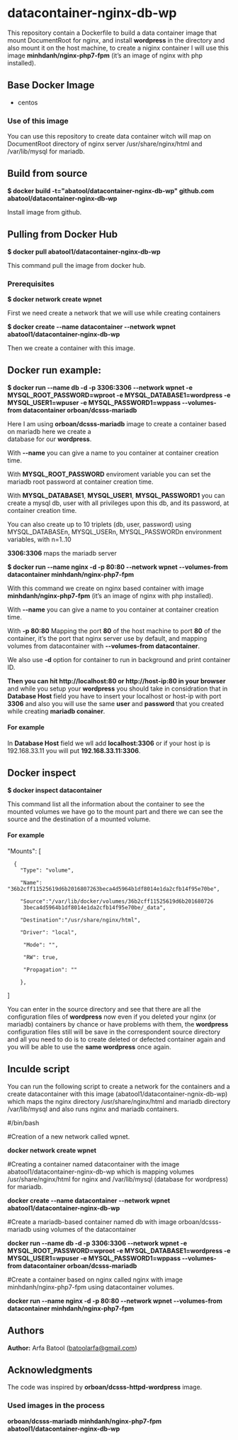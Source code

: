 # datacontainer-nginx-db-wp
This repository contain a Dockerfile to build a data container image that mount DocumentRoot for nginx, and install **wordpress** in the directory and also mount it on the host machine, to create a niginx container I will use this image **minhdanh/nginx-php7-fpm** (it’s an image of nginx with php installed).

## Base Docker Image
* centos

### Use of this image

You can use this repository to create data container witch will map on DocumentRoot directory of nginx server /usr/share/nginx/html and /var/lib/mysql for mariadb.

## Build from source

**$ docker build -t="abatool/datacontainer-nginx-db-wp" github.com abatool/datacontainer-nginx-db-wp**

Install image from github.

## Pulling from Docker Hub

**$ docker pull abatool1/datacontainer-nginx-db-wp**

This command pull the image from docker hub.

### Prerequisites 

**$ docker network create wpnet**
 
First we need create a network that we will use while creating containers

**$ docker create --name datacontainer --network wpnet abatool1/datacontainer-nginx-db-wp**

Then we create a container with this image.

## Docker run example:

**$ docker run --name db -d -p 3306:3306 --network wpnet -e MYSQL_ROOT_PASSWORD=wproot -e MYSQL_DATABASE1=wordpress -e MYSQL_USER1=wpuser -e MYSQL_PASSWORD1=wppass --volumes-from datacontainer orboan/dcsss-mariadb**

Here I am using **orboan/dcsss-mariadb** image to create a container based on mariadb here we create a     
database for our **wordpress**.

With **--name** you can give a name to you container at container creation time.

With **MYSQL_ROOT_PASSWORD** enviroment variable you can set the mariadb root password at container creation time.

With **MYSQL_DATABASE1**, **MYSQL_USER1**, **MYSQL_PASSWORD1** you can create a mysql db, user with all privileges upon this db, and its password, at container creation time.

You can also create up to 10 triplets (db, user, password) using MYSQL_DATABASEn, MYSQL_USERn, MYSQL_PASSWORDn environment variables, with n=1..10

**3306:3306** maps the mariadb server 

**$ docker run --name nginx -d -p 80:80 --network wpnet --volumes-from datacontainer minhdanh/nginx-php7-fpm**

With this command we create on nginx based container with image **minhdanh/nginx-php7-fpm** (it’s an image of nginx with php installed). 

With **--name** you can give a name to you container at container creation time. 

With **-p 80:80** Mapping the port **80** of the host machine to port **80** of the container, it’s the port that nginx server use by default, and mapping volumes from datacontainer with **--volumes-from datacontainer**.

We also use **-d** option for container to run in background and print container ID.
 
**Then you can hit http://localhost:80 or http://host-ip:80 in your browser** and while you setup your **wordpress** you should take in considration that in **__Database Host__** field you have to insert your localhost or host-ip with port **3306** and also you will use the same **user** and **password** that you created while creating **mariadb conainer**.

#### For example
In **__Database Host__** field we wll add **localhost:3306** or if your host ip is 192.168.33.11 you will put **192.168.33.11:3306**.

## Docker inspect

**$ docker inspect datacontainer**

This command list all the information about the container to see the mounted volumes we have go to the mount part and there we can see the source and the destination of a mounted volume.

#### For example

  "Mounts": [
   
      {
        "Type": "volume",
       
        "Name": "36b2cff11525619d6b2016807263beca4d5964b1df8014e1da2cfb14f95e70be",
        
        "Source":"/var/lib/docker/volumes/36b2cff11525619d6b201680726
         3beca4d5964b1df8014e1da2cfb14f95e70be/_data",
         
        "Destination":"/usr/share/nginx/html",
         
        "Driver": "local",
        
         "Mode": "",
          
         "RW": true,
          
         "Propagation": ""
           
        },
   ]

You can enter in the source directory and see that there are all the configuration files of **wordpress** now even if you deleted  your nginx (or mariadb)  containers by chance or have problems with them, the **wordpress** configuration files still will be  save in the correspondent source directory and all you need to do is to create deleted or defected container again and you will be able to use the **same wordpress** once again.

## Inculde script
You can run the following script to create a network for the containers and a create datacontainer with this image (abatool1/datacontainer-ngnix-db-wp) which maps the nginx directory /usr/share/nginx/html and mariadb directory /var/lib/mysql and also runs nginx and mariadb containers.

#/bin/bash

#Creation of a new network called wpnet.

**docker network create wpnet**

#Creating a container named datacontainer with the image abatool1/datacontainer-nginx-db-wp which is mapping volumes /usr/share/nginx/html for nginx and /var/lib/mysql (database for wordpress) for mariadb.

**docker create --name datacontainer --network wpnet abatool1/datacontainer-nginx-db-wp**

#Create a mariadb-based container named db with image orboan/dcsss-mariadb using volumes of the datacontainer

**docker run --name db -d -p 3306:3306 --network wpnet -e MYSQL_ROOT_PASSWORD=wproot -e MYSQL_DATABASE1=wordpress -e MYSQL_USER1=wpuser -e MYSQL_PASSWORD1=wppass --volumes-from datacontainer orboan/dcsss-mariadb**

#Create a container based on nginx called nginx with image minhdanh/nginx-php7-fpm using datacontainer volumes.

**docker run --name nginx -d -p 80:80 --network wpnet --volumes-from datacontainer minhdanh/nginx-php7-fpm**

## Authors
**Author:** Arfa Batool (batoolarfa@gmail.com)

## Acknowledgments
The code was inspired by **orboan/dcsss-httpd-wordpress** image.

### Used images in the process
**orboan/dcsss-mariadb**
**minhdanh/nginx-php7-fpm**
**abatool1/datacontainer-nginx-db-wp**

